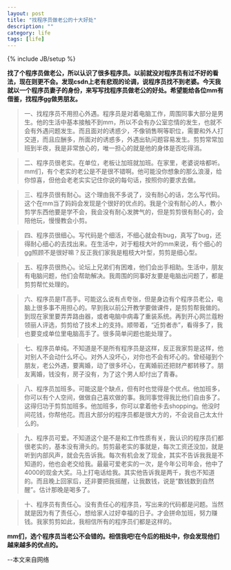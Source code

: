 ```yaml
---
layout: post
title: "找程序员做老公的十大好处"
description: ""
category: life
tags: [life]
---
```

{% include JB/setup %}


**找了个程序员做老公，所以认识了很多程序员。以前就没对程序员有过不好的看法，现在则更不会。发现csdn上老有悲观的论调，说程序员找不到老婆。今天我就以一个程序员妻子的身份，来写写找程序员做老公的好处。希望能给各位mm有借鉴，找程序gg做男朋友。** 

> 一、找程序员不用担心外遇。程序员是对着电脑工作，周围同事大部分是男生。他的生活中基本接触不到mm，所以不会有办公室恋情的发生，也就不会有外遇问题发生。而且面对的诱惑少，不像销售啊等职位，需要和外人打交道，而且应酬多，所面对的诱惑多，外遇出轨问题容易发生。剪剪常常加班到半夜，我是非常放心的，唯一担心的就是他的身体是否吃得消。   

> 二、程序员很老实。在单位，老板让加班就加班。在家里，老婆说啥都听。mm们，有个老实的老公是不是很不错啊。他可能没你想象的那么浪漫，给你惊喜，但他会老老实实记住你说的每句话，按照你的要求去做。   


> 三、程序员很有耐心。这个理由我不多说了，没有耐心的话，怎么写代码。这个在mm当了妈妈会发现是个很好的优点的。我是个没有耐心的人，教小剪学东西他要是学不会，我会没有耐心发脾气的，但是剪剪很有耐心的，会陪他玩，慢慢教会小剪。  
   
> 四、程序员很细心。写代码是个细活，不细心就会有bug，真写了bug，还得耐心细心的去找出来。在生活中，对于粗枝大叶的mm来说，有个细心的gg照顾不是很好嘛？反正我们家我是粗枝大叶型，剪剪是细心型。  
  

> 五、程序员很热心。论坛上兄弟们有困难，他们会出手相助。生活中，朋友有电脑问题，他们会帮助解决。我周围的同事好友要是电脑出问题了，都是剪剪帮忙处理的。  
   

> 六、程序员是IT高手。可能这么说有点夸张，但是身边有个程序员老公，电脑上很多事不用担心的。早到我以前公开教学要做课件，是剪剪帮我做的。到现在家里要弄弄路由器，或者电脑中病毒了重装系统。再到开心网兰蔻粉领丽人评选，剪剪给了技术上的支持。顺带着，“近剪者赤”，看得多了，我也要变成单位里电脑高手了。很多简单问题也能处理了。   


> 七、程序员单纯。不知道是不是所有程序员是这样，反正我家剪是这样，他对别人不会动什么坏心。对外人没坏心，对你也不会有坏心的。曾经碰到个朋友，老公外遇，要离婚，动了很多坏心，在离婚前还把财产都转移了。朋友离婚，钱没有，房子没有，为了这个男人却付出了青春。    

> 八、程序员加班多。可能这是个缺点，但有时也觉得是个优点。他加班多，你可以有个人空间，做做自己喜欢做的事。我同事觉得我比他们自由多了。这得归功于剪剪加班多。他加班多，你可以拿着他卡去shopping。他没时间花钱，你帮他花。而且大部分的程序员都是很大方的，不会说自己太太什么的。 
    

> 九、程序员可爱。不知道这个是不是和工作性质有关，我认识的程序员们都很老实的，基本没有滑头的。剪剪最老实的事就是，每次工资还没加，就是听到内部风声，就会先告诉我。每次有机会发了现金，其实不告诉我我是不知道的，他也会老交给我。最最可爱老实的一次，是今年公司年会，他中了4000的现金大奖。马上打电话给我。其实他告诉我是两千，我也不知道的。而且晚上回家后，还非要把我摇醒，让我数钱，说是“数钱数到自然醒”。估计那晚是喝多了。   

> 十、程序员有责任心。没有责任心的程序员，写出来的代码都是问题。当然就是因为有了责任心，想给家人过好幸福的日子。才会拼命加班，努力赚钱。我家剪剪如此，我相信所有的程序员们都是这样的。   

**mm们，选个程序员当老公不会错的。相信我吧!在今后的相处中，你会发现他们越来越多的优点的。**

--本文来自网络